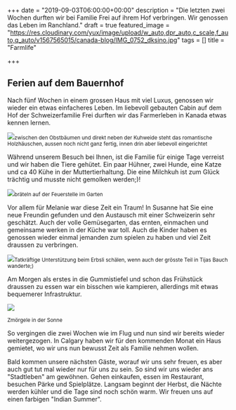+++
date = "2019-09-03T06:00:00+00:00"
description = "Die letzten zwei Wochen durften wir bei Familie Frei auf ihrem Hof verbringen. Wir genossen das Leben im Ranchland."
draft = true
featured_image = "https://res.cloudinary.com/yux/image/upload/w_auto,dpr_auto,c_scale,f_auto,q_auto/v1567565015/canada-blog/IMG_0752_dksino.jpg"
tags = []
title = "Farmlife"

+++
## Ferien auf dem Bauernhof

Nach fünf Wochen in einem grossen Haus mit viel Luxus, genossen wir wieder ein etwas einfacheres Leben. Im liebevoll gebauten Cabin auf dem Hof der Schweizerfamilie Frei durften wir das Farmerleben in Kanada etwas kennen lernen.

![](https://res.cloudinary.com/yux/image/upload/w_auto,dpr_auto,c_scale,f_auto,q_auto/v1567565955/canada-blog/IMG_0707_nc0ycb.jpg)<small>zwischen den Obstbäumen und direkt neben der Kuhweide steht das romantische Holzhäuschen, aussen noch nicht ganz fertig, innen drin aber liebevoll eingerichtet</small>

Während unserem Besuch bei Ihnen, ist die Familie für einige Tage verreist und wir haben die Tiere gehütet. Ein paar Hühner, zwei Hunde, eine Katze und ca 40 Kühe in der Muttertierhaltung. Die eine Milchkuh ist zum Glück trächtig und musste nicht gemolken werden;)!

![](https://res.cloudinary.com/yux/image/upload/w_auto,dpr_auto,c_scale,f_auto,q_auto/v1567566161/canada-blog/IMG_0745_paxeie.jpg)<small>bräteln auf der Feuerstelle im Garten</small>

Vor allem für Melanie war diese Zeit ein Traum! In Susanne hat Sie eine neue Freundin gefunden und den Austausch mit einer Schweizerin sehr geschätzt. Auch der volle Gemüsegarten, das ernten, einmachen und gemeinsame werken in der Küche war toll. Auch die Kinder haben es genossen wieder einmal jemanden zum spielen zu haben und viel Zeit draussen zu verbringen.

![](https://res.cloudinary.com/yux/image/upload/w_auto,dpr_auto,c_scale,f_auto,q_auto/v1567566263/canada-blog/IMG_0762_liavwp.jpg)<small>Tatkräftige Unterstützung beim Erbsli schälen, wenn auch der grösste Teil in Tijas Bauch wanderte;)</small>

Am Morgen als erstes in die Gummistiefel und schon das Frühstück draussen zu essen war ein bisschen wie kampieren, allerdings mit etwas bequemerer Infrastruktur.

![](https://res.cloudinary.com/yux/image/upload/w_auto,dpr_auto,c_scale,f_auto,q_auto/v1567566352/canada-blog/IMG_0730_snyr6m.jpg)

<small>Zmörgele in der Sonne</small>

So vergingen die zwei Wochen wie im Flug und nun sind wir bereits wieder weitergezogen. In Calgary haben wir für den kommenden Monat ein Haus gemietet, wo wir uns nun bewusst Zeit als Familie nehmen wollen.

Bald kommen unsere nächsten Gäste, worauf wir uns sehr freuen, es aber auch gut tut mal wieder nur für uns zu sein. So sind wir uns wieder ans "Stadtleben" am gewöhnen. Gehen einkaufen, essen im Restaurant, besuchen Pärke und Spielplätze. Langsam beginnt der Herbst, die Nächte werden kühler und die Tage sind noch schön warm. Wir freuen uns auf einen farbigen "Indian Summer".